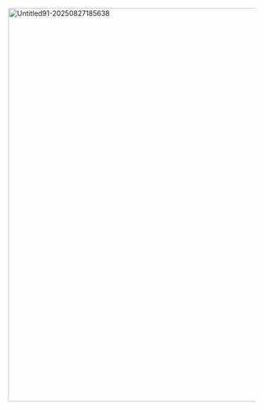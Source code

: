 <img width="1249" height="800" alt="Untitled91-20250827185638" src="https://github.com/user-attachments/assets/14b25619-18f6-4b7e-b219-dd68fd79078d" />
